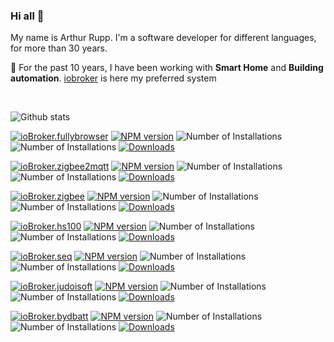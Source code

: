 ### Hi all 👋

My name is Arthur Rupp. I'm a software developer for different languages, for more than 30 years. 
<br>

💬 For the past 10 years, I have been working with **Smart Home** and **Building automation**.
[iobroker](https://iobroker.com/) is here my preferred system

<br>

<!--
**arteck/arteck** is a ✨ _special_ ✨ repository because its `README.md` (this file) appears on your GitHub profile.

Here are some ideas to get you started:

- 🔭 I’m currently working on ...
- 🌱 I’m currently learning ...
- 👯 I’m looking to collaborate on ...
- 🤔 I’m looking for help with ...
- 💬 Ask me about ...
- 📫 How to reach me: ...
- 😄 Pronouns: ...
- ⚡ Fun fact: ...
-->
  
![Github stats](https://github-readme-stats.vercel.app/api?username=arteck&theme=white&show_icons=true&count_private=true)

[![ioBroker.fullybrowser](https://github-readme-stats.vercel.app/api/pin/?username=arteck&repo=ioBroker.fullybrowser)](https://github.com/arteck/ioBroker.fullybrowser)
[![NPM version](http://img.shields.io/npm/v/iobroker.fullybrowser.svg)](https://www.npmjs.com/package/iobroker.fullybrowser) 
![Number of Installations](http://iobroker.live/badges/fullybrowser-stable.svg) 
![Number of Installations](http://iobroker.live/badges/fullybrowser-installed.svg) 
[![Downloads](https://img.shields.io/npm/dm/iobroker.fullybrowser.svg)](https://www.npmjs.com/package/iobroker.fullybrowser)

[![ioBroker.zigbee2mqtt](https://github-readme-stats.vercel.app/api/pin/?username=arteck&repo=ioBroker.zigbee2mqtt)](https://github.com/arteck/ioBroker.zigbee2mqtt)
[![NPM version](http://img.shields.io/npm/v/iobroker.zigbee2mqtt.svg)](https://www.npmjs.com/package/iobroker.zigbee2mqtt)
![Number of Installations](http://iobroker.live/badges/zigbee2mqtt-stable.svg)
![Number of Installations](http://iobroker.live/badges/zigbee2mqtt-installed.svg)
[![Downloads](https://img.shields.io/npm/dm/iobroker.zigbee2mqtt.svg)](https://www.npmjs.com/package/iobroker.zigbee2mqtt)

[![ioBroker.zigbee](https://github-readme-stats.vercel.app/api/pin/?username=iobroker&repo=ioBroker.zigbee)](https://github.com/iobroker/ioBroker.zigbee)
[![NPM version](http://img.shields.io/npm/v/iobroker.zigbee.svg)](https://www.npmjs.com/package/iobroker.zigbee)
![Number of Installations](http://iobroker.live/badges/zigbee-stable.svg)
![Number of Installations](http://iobroker.live/badges/zigbee-installed.svg)
[![Downloads](https://img.shields.io/npm/dm/iobroker.zigbee.svg)](https://www.npmjs.com/package/iobroker.zigbee)

[![ioBroker.hs100](https://github-readme-stats.vercel.app/api/pin/?username=arteck&repo=ioBroker.hs100)](https://github.com/arteck/ioBroker.hs100)
[![NPM version](http://img.shields.io/npm/v/iobroker.hs100.svg)](https://www.npmjs.com/package/iobroker.hs100) 
![Number of Installations](http://iobroker.live/badges/hs100-stable.svg) 
![Number of Installations](http://iobroker.live/badges/hs100-installed.svg) 
[![Downloads](https://img.shields.io/npm/dm/iobroker.hs100.svg)](https://www.npmjs.com/package/iobroker.hs100)

[![ioBroker.seq](https://github-readme-stats.vercel.app/api/pin/?username=arteck&repo=ioBroker.seq)](https://github.com/arteck/ioBroker.seq)
[![NPM version](http://img.shields.io/npm/v/iobroker.seq.svg)](https://www.npmjs.com/package/iobroker.seq) 
![Number of Installations](http://iobroker.live/badges/seq-stable.svg) 
![Number of Installations](http://iobroker.live/badges/seq-installed.svg) 
[![Downloads](https://img.shields.io/npm/dm/iobroker.seq.svg)](https://www.npmjs.com/package/iobroker.seq)

[![ioBroker.judoisoft](https://github-readme-stats.vercel.app/api/pin/?username=arteck&repo=ioBroker.judoisoft)](https://github.com/arteck/ioBroker.judoisoft)
[![NPM version](http://img.shields.io/npm/v/iobroker.judoisoft.svg)](https://www.npmjs.com/package/iobroker.judoisoft)
![Number of Installations](http://iobroker.live/badges/judoisoft-stable.svg) 
![Number of Installations](http://iobroker.live/badges/judoisoft-installed.svg) 
[![Downloads](https://img.shields.io/npm/dm/iobroker.judoisoft.svg)](https://www.npmjs.com/package/iobroker.judoisoft)

[![ioBroker.bydbatt](https://github-readme-stats.vercel.app/api/pin/?username=arteck&repo=ioBroker.bydbatt)](https://github.com/arteck/ioBroker.bydbatt)
[![NPM version](http://img.shields.io/npm/v/iobroker.bydbatt.svg)](https://www.npmjs.com/package/iobroker.bydbatt)
![Number of Installations](http://iobroker.live/badges/bydbatt-stable.svg) 
![Number of Installations](http://iobroker.live/badges/bydbatt-installed.svg) 
[![Downloads](https://img.shields.io/npm/dm/iobroker.bydbatt.svg)](https://www.npmjs.com/package/iobroker.bydbatt)
